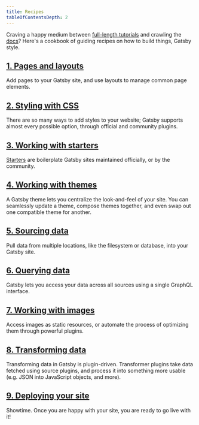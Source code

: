 ```yaml
---
title: Recipes
tableOfContentsDepth: 2
---
```


<!-- Basic template for a Gatsby recipe:

## Task to accomplish.
1-2 sentences about it. The more concise and focused, the better!

### Prerequisites
- System/version requirements
- Everything necessary to set up the task
- Including setting up accounts at other sites, like Netlify
- See [docs templates](/docs/docs-templates/) for formatting tips

### Directions
Step-by-step directions. Each step should be repeatable and to-the-point. Anything not critical to the task should be omitted.

#### Live example (optional)
A live example may not be possible depending on the nature of the recipe, in which case it is fine to omit.

### Additional resources
- Tutorials
- Docs pages
- Plugin READMEs
- etc.

See [docs templates](/docs/docs-templates/) in the contributing docs for more help.
-->

Craving a happy medium between [full-length tutorials](/tutorial/) and crawling the [docs](/docs/)? Here's a cookbook of guiding recipes on how to build things, Gatsby style.

## [1. Pages and layouts](/docs/recipes-pages-layouts)

Add pages to your Gatsby site, and use layouts to manage common page elements.

## [2. Styling with CSS](/docs/recipes-styling-css)

There are so many ways to add styles to your website; Gatsby supports almost every possible option, through official and community plugins.

## [3. Working with starters](/docs/recipes-working-with-starters)

[Starters](/docs/starters/) are boilerplate Gatsby sites maintained officially, or by the community.

## [4. Working with themes](/docs/recipes-working-with-themes)

A Gatsby theme lets you centralize the look-and-feel of your site. You can seamlessly update a theme, compose themes together, and even swap out one compatible theme for another.

## [5. Sourcing data](/docs/recipes-sourcing-data)

Pull data from multiple locations, like the filesystem or database, into your Gatsby site.

## [6. Querying data](/docs/recipes-querying-data)

Gatsby lets you access your data across all sources using a single GraphQL interface.

## [7. Working with images](/docs/recipes-working-with-images)

Access images as static resources, or automate the process of optimizing them through powerful plugins.

## [8. Transforming data](/docs/recipes-transforming-data)

Transforming data in Gatsby is plugin-driven. Transformer plugins take data fetched using source plugins, and process it into something more usable (e.g. JSON into JavaScript objects, and more).

## [9. Deploying your site](/docs/recipes-deploying-your-site)

Showtime. Once you are happy with your site, you are ready to go live with it!
